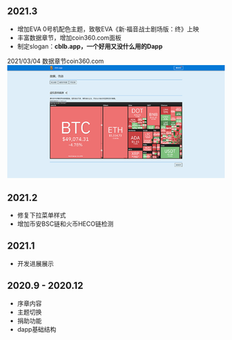 ## 2021.3

- 增加EVA 0号机配色主题，致敬EVA《新·福音战士剧场版：终》上映
- 丰富数据章节，增加coin360.com面板
- 制定slogan：**cblb.app，一个好用又没什么用的Dapp**


2021/03/04 数据章节coin360.com  
![](https://raw.githubusercontent.com/cblber/cblb-app-progress/master/img/20210304.png)

## 2021.2

- 修复下拉菜单样式
- 增加币安BSC链和火币HECO链检测

## 2021.1

- 开发进展展示

## 2020.9 - 2020.12 

- 序章内容
- 主题切换
- 捐助功能
- dapp基础结构